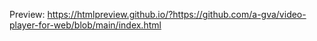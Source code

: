 Preview:
https://htmlpreview.github.io/?https://github.com/a-gva/video-player-for-web/blob/main/index.html
